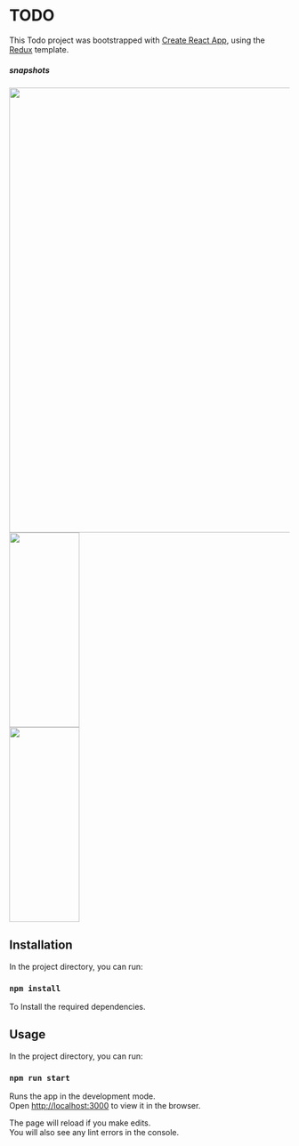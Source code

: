 # TODO

This Todo project was bootstrapped with [Create React App](https://github.com/facebook/create-react-app), using the [Redux](https://redux.js.org/) template.

##### snapshots
<div>
    <img src="https://raw.github.com/pravin-yadav/React-Redux-Todo/main/screenshot.png" width="800px" height="800px"/>
    <img src="https://raw.github.com/pravin-yadav/React-Redux-Todo/main/screenshot1.png" width="50%" height="350px"/>
    <img src="https://raw.github.com/pravin-yadav/React-Redux-Todo/main/screenshot2.png" width="50%" height="350px"/>
</div>

## Installation

In the project directory, you can run:

### `npm install`
To Install the required dependencies.

## Usage

In the project directory, you can run:

### `npm run start`

Runs the app in the development mode.<br />
Open [http://localhost:3000](http://localhost:3000) to view it in the browser.

The page will reload if you make edits.<br />
You will also see any lint errors in the console.
